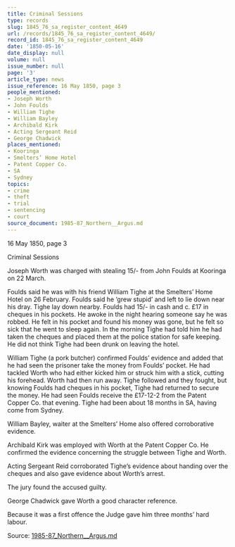 ```yaml
---
title: Criminal Sessions
type: records
slug: 1845_76_sa_register_content_4649
url: /records/1845_76_sa_register_content_4649/
record_id: 1845_76_sa_register_content_4649
date: '1850-05-16'
date_display: null
volume: null
issue_number: null
page: '3'
article_type: news
issue_reference: 16 May 1850, page 3
people_mentioned:
- Joseph Worth
- John Foulds
- William Tighe
- William Bayley
- Archibald Kirk
- Acting Sergeant Reid
- George Chadwick
places_mentioned:
- Kooringa
- Smelters’ Home Hotel
- Patent Copper Co.
- SA
- Sydney
topics:
- crime
- theft
- trial
- sentencing
- court
source_document: 1985-87_Northern__Argus.md
---
```


16 May 1850, page 3

Criminal Sessions

Joseph Worth was charged with stealing 15/- from John Foulds at Kooringa on 22 March.

Foulds said he was with his friend William Tighe at the Smelters’ Home Hotel on 26 February.  Foulds said he ‘grew stupid’ and left to lie down near his dray.  Tighe lay down nearby.  Foulds had 15/- in cash and c. £17 in cheques in his pockets.  He awoke in the night hearing someone say he was robbed.  He felt in his pocket and found his money was gone, but he felt so sick that he went to sleep again.  In the morning Tighe had told him he had taken the cheques and placed them at the police station for safe keeping.  He did not think Tighe had been drunk on leaving the hotel.

William Tighe (a pork butcher) confirmed Foulds’ evidence and added that he had seen the prisoner take the money from Foulds’ pocket.  He had tackled Worth who had either kicked him or struck him with a stick, cutting his forehead.  Worth had then run away.  Tighe followed and they fought, but knowing Foulds had cheques in his pocket, Tighe had returned to secure the money.  He had seen Foulds receive the £17-12-2 from the Patent Copper Co. that evening.  Tighe had been about 18 months in SA, having come from Sydney.

William Bayley, waiter at the Smelters’ Home also offered corroborative evidence.

Archibald Kirk was employed with Worth at the Patent Copper Co.  He confirmed the evidence concerning the struggle between Tighe and Worth.

Acting Sergeant Reid corroborated Tighe’s evidence about handing over the cheques and also gave evidence about Worth’s arrest.

The jury found the accused guilty.

George Chadwick gave Worth a good character reference.

Because it was a first offence the Judge gave him three months’ hard labour.

Source: [1985-87_Northern__Argus.md](/downloads/markdown/1985-87_Northern__Argus.md)
